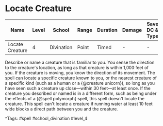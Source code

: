 # Locate Creature

| Name | Level | School | Range | Duration | Damage | Save DC & Type |
|------|-------|--------|-------|----------|--------|----------------|
| Locate Creature | 4 | Divination | Point | Timed | - | - |

Describe or name a creature that is familiar to you. You sense the direction to the creature's location, as long as that creature is within 1,000 feet of you. If the creature is moving, you know the direction of its movement. The spell can locate a specific creature known to you, or the nearest creature of a specific kind (such as a human or a {@creature unicorn}), so long as you have seen such a creature up close—within 30 feet—at least once. If the creature you described or named is in a different form, such as being under the effects of a {@spell polymorph} spell, this spell doesn't locate the creature. This spell can't locate a creature if running water at least 10 feet wide blocks a direct path between you and the creature.

^Tags: #spell #school_divination #level_4
